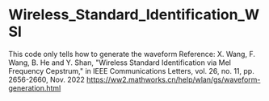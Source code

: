# Wireless_Standard_Identification_WSI
This code only tells how to generate the waveform
Reference:
X. Wang, F. Wang, B. He and Y. Shan, "Wireless Standard Identification via Mel  Frequency Cepstrum,"
in IEEE Communications Letters, vol. 26,  no. 11, pp. 2656-2660, Nov. 2022
https://ww2.mathworks.cn/help/wlan/gs/waveform-generation.html
